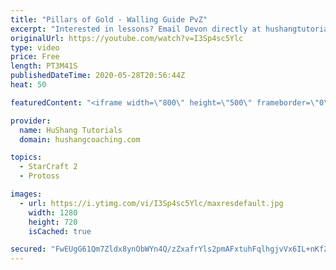 ```yaml
---
title: "Pillars of Gold - Walling Guide PvZ"
excerpt: "Interested in lessons? Email Devon directly at hushangtutorials@outlook.com ------------------------------------------------------------------------------------------------------- Want to support HuShang Tutorials directly? Patreon is a website where you can contribute a monthly donation that will help"
originalUrl: https://youtube.com/watch?v=I3Sp4sc5Ylc
type: video
price: Free
length: PT3M41S
publishedDateTime: 2020-05-28T20:56:44Z
heat: 50

featuredContent: "<iframe width=\"800\" height=\"500\" frameborder=\"0\" src=\"https://www.youtube.com/embed/I3Sp4sc5Ylc\" allow=\"accelerometer; autoplay; encrypted-media; gyroscope; picture-in-picture\" allowfullscreen></iframe>"

provider:
  name: HuShang Tutorials
  domain: hushangcoaching.com

topics:
  - StarCraft 2
  - Protoss

images:
  - url: https://i.ytimg.com/vi/I3Sp4sc5Ylc/maxresdefault.jpg
    width: 1280
    height: 720
    isCached: true

secured: "FwEUgG61Qm7Zldx8ynObWYn4Q/zZxafrYls2pmAFxtuhFqlhgjvVx6IL+nKfZ8pvl06jlQLtwqWt3z8zVH3Jj/sFXgqE5+JNK85XQRY0jjLyjBJHJ39mS6XddaiBA6yIRerf60ZzzEJtjD4wIPF9lOxTlnRPNXOKCo69SPd59A5fDvk6zxBDHrpGf9lX02krZ+hIhApiVhirg2ICyu9gShvE3gyHClkXqw2o6smlcmYayE0foAyZVI7WhwV/QuMbQwvLNh/6iRzyALgZeVoUj8oGSyUj16/AMy50X2nU6TFOaufJjJ66FYEhxg0VwkqSKmjczkIxY1w3Gmhd3s5llA4AeEhl5fXsNPi5Xf1o0qHDLFNTN4RWV/TpuK4QVKgz92TLF0nSetFMiT9b6U4MtLuIugw3EvkxosOZGTRDQ0s=;VO/kQBuXB/pJ9PsvZYMV8Q=="
---
```


